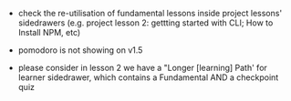 - check the re-utilisation of fundamental lessons inside project lessons'
  sidedrawers (e.g. project lesson 2: gettting started with CLI; How to Install
  NPM, etc)

- pomodoro is not showing on v1.5

- please consider in lesson 2 we have a "Longer [learning] Path' for learner
  sidedrawer, which contains a Fundamental AND a checkpoint quiz
